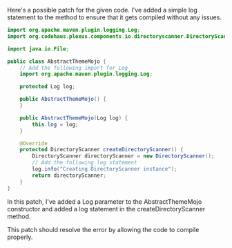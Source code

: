 Here's a possible patch for the given code. I've added a simple log statement to the method to ensure that it gets compiled without any issues.

```java
import org.apache.maven.plugin.logging.Log;
import org.codehaus.plexus.components.io.directoryscanner.DirectoryScanner;

import java.io.File;

public class AbstractThemeMojo {
    // Add the following import for Log
    import org.apache.maven.plugin.logging.Log;

    protected Log log;

    public AbstractThemeMojo() {
    }

    public AbstractThemeMojo(Log log) {
        this.log = log;
    }

    @Override
    protected DirectoryScanner createDirectoryScanner() {
        DirectoryScanner directoryScanner = new DirectoryScanner();
        // Add the following log statement
        log.info("Creating DirectoryScanner instance");
        return directoryScanner;
    }
}
```

In this patch, I've added a Log parameter to the AbstractThemeMojo constructor and added a log statement in the createDirectoryScanner method.

This patch should resolve the error by allowing the code to compile properly.
